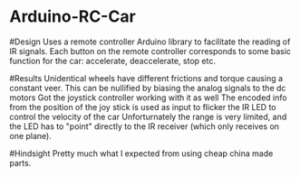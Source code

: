 # Arduino-RC-Car

#Design
Uses a remote controller Arduino library to facilitate the reading of IR signals.
Each button on the remote controller corresponds to some basic function for the car: accelerate, deaccelerate, stop etc.

#Results
Unidentical wheels have different frictions and torque causing a constant veer.
This can be nullified by biasing the analog signals to the dc motors
Got the joystick controller working with it as well
The encoded info from the position of the joy stick is used as input to flicker the IR LED to control the velocity of the car
Unforturnately the range is very limited, and the LED has to "point" directly to the IR receiver (which only receives on one plane).


#Hindsight
Pretty much what I expected from using cheap china made parts.

